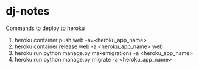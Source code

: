 # dj-notes

Commands to deploy to heroku

1. heroku container:push web -a=<heroku_app_name>
2. heroku container:release web -a <heroku_app_name> web
3. heroku run python manage.py makemigrations -a <heroku_app_name>
3. heroku run python manage.py migrate -a <heroku_app_name>
